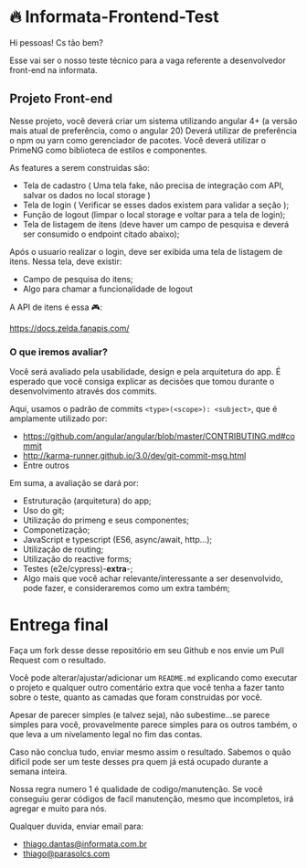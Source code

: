 # :fire: Informata-Frontend-Test

Hi pessoas!
Cs tão bem?

Esse vai ser o nosso teste técnico para a vaga referente a desenvolvedor front-end na informata.

## Projeto Front-end

Nesse projeto, você deverá criar um sistema utilizando angular 4+ (a versão mais atual de preferência, como o angular 20)
Deverá utilizar de preferência o npm ou yarn como gerenciador de pacotes.
Você deverá utilizar o PrimeNG como biblioteca de estilos e componentes.

As features a serem construidas são:

- Tela de cadastro ( Uma tela fake, não precisa de integração com API, salvar os dados no local storage )
- Tela de login ( Verificar se esses dados existem para validar a seção );
- Função de logout (limpar o local storage e voltar para a tela de login);
- Tela de listagem de itens (deve haver um campo de pesquisa e deverá ser consumido o endpoint citado abaixo);

Após o usuario realizar o login, deve ser exibida uma tela de listagem de itens. Nessa tela, deve existir:

- Campo de pesquisa do itens;
- Algo para chamar a funcionalidade de logout

A API de itens é essa 🎮:

https://docs.zelda.fanapis.com/

### O que iremos avaliar?

Você será avaliado pela usabilidade, design e pela arquitetura do app. É esperado que você consiga explicar as decisões que tomou durante o desenvolvimento através dos commits.

Aqui, usamos o padrão de commits `<type>(<scope>): <subject>`, que é amplamente utilizado por:

- https://github.com/angular/angular/blob/master/CONTRIBUTING.md#commit
- http://karma-runner.github.io/3.0/dev/git-commit-msg.html
- Entre outros

Em suma, a avaliação se dará por:

- Estruturação (arquitetura) do app;
- Uso do git;
- Utilização do primeng e seus componentes;
- Componetização;
- JavaScript e typescript (ES6, async/await, http...);
- Utilização de routing;
- Utilização do reactive forms;
- Testes (e2e/cypress)-**extra**-;
- Algo mais que você achar relevante/interessante a ser desenvolvido, pode fazer, e consideraremos como um extra também;

# Entrega final

Faça um fork desse desse repositório em seu Github e nos envie um Pull Request com o resultado.

Você pode alterar/ajustar/adicionar um `README.md` explicando como executar o projeto e qualquer outro comentário extra que você tenha a fazer tanto sobre o teste, quanto as camadas que foram construidas por você.

Apesar de parecer simples (e talvez seja), não subestime...se parece simples para você, provavelmente parece simples para os outros também, o que leva a um nivelamento legal no fim das contas.

Caso não conclua tudo, enviar mesmo assim o resultado. Sabemos o quão dificil pode ser um teste desses pra quem já está ocupado durante a semana inteira.

Nossa regra numero 1 é qualidade de codigo/manutenção. Se você conseguiu gerar códigos de facil manutenção, mesmo que incompletos, irá agregar e muito para nós.

Qualquer duvida, enviar email para:

- thiago.dantas@informata.com.br
- thiago@parasolcs.com
